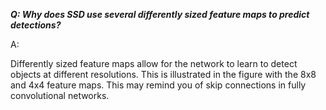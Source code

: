 ***Q: Why does SSD use several differently sized feature maps to predict detections?***

A: 

Differently sized feature maps allow for the network to learn to detect objects at different
resolutions. This is illustrated in the figure with the 8x8 and 4x4 feature maps. This may remind you
of skip connections in fully convolutional networks.
